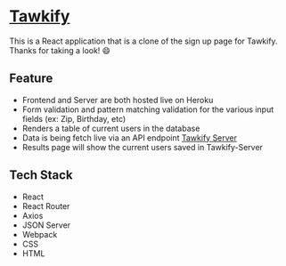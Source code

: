 # [Tawkify](http://tawkify.henryhchen.com/#/)

This is a React application that is a clone of the sign up page for Tawkify. Thanks for taking a look! :smile:

## Feature
* Frontend and Server are both hosted live on Heroku
* Form validation and pattern matching validation for the various input fields (ex: Zip, Birthday, etc)
* Renders a table of current users in the database
* Data is being fetch live via an API endpoint [Tawkify Server](tawkify-server.henryhchen.com)
* Results page will show the current users saved in Tawkify-Server

## Tech Stack

* React
* React Router
* Axios
* JSON Server
* Webpack
* CSS
* HTML